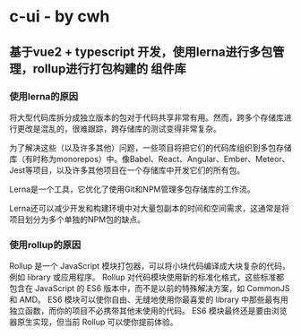 # c-ui - by cwh

## 基于vue2 + typescript 开发，使用lerna进行多包管理，rollup进行打包构建的 组件库

### 使用lerna的原因
将大型代码库拆分成独立版本的包对于代码共享非常有用。然而，跨多个存储库进行更改是混乱的，很难跟踪，跨存储库的测试变得非常复杂。

为了解决这些（以及许多其他）问题，一些项目将把它们的代码库组织到多包存储库（有时称为monorepos）中。像Babel、React、Angular、Ember、Meteor、Jest等项目，以及许多其他项目在一个存储库中开发它们的所有包。

Lerna是一个工具，它优化了使用Git和NPM管理多包存储库的工作流。

Lerna还可以减少开发和构建环境中对大量包副本的时间和空间需求，这通常是将项目划分为多个单独的NPM包的缺点。


### 使用rollup的原因
Rollup 是一个 JavaScript 模块打包器，可以将小块代码编译成大块复杂的代码，例如 library 或应用程序。
Rollup 对代码模块使用新的标准化格式，这些标准都包含在 JavaScript 的 ES6 版本中，而不是以前的特殊解决方案，如 CommonJS 和 AMD。
ES6 模块可以使你自由、无缝地使用你最喜爱的 library 中那些最有用独立函数，而你的项目不必携带其他未使用的代码。
ES6 模块最终还是要由浏览器原生实现，但当前 Rollup 可以使你提前体验。
